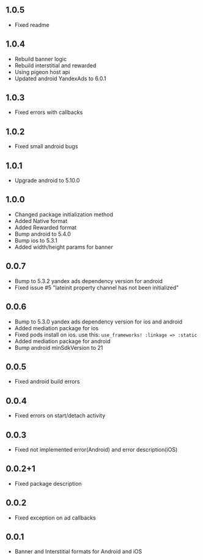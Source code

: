 ## 1.0.5

* Fixed readme

## 1.0.4

* Rebuild banner logic
* Rebuild interstitial and rewarded
* Using pigeon host api
* Updated android YandexAds to 6.0.1

## 1.0.3

* Fixed errors with callbacks

## 1.0.2

* Fixed small android bugs

## 1.0.1

 * Upgrade android to 5.10.0

## 1.0.0

* Changed package initialization method
* Added Native format
* Added Rewarded format
* Bump android to 5.4.0
* Bump ios to 5.3.1
* Added width/height params for banner

## 0.0.7

* Bump to 5.3.2 yandex ads dependency version for android 
* Fixed issue #5 "lateinit property channel has not been initialized"

## 0.0.6

* Bump to 5.3.0 yandex ads dependency version for ios and android
* Added mediation package for ios
* Fixed pods install on ios. use this: `use_frameworks! :linkage => :static` 
* Added mediation package for android
* Bump android minSdkVersion to 21

## 0.0.5

* Fixed android build errors

## 0.0.4

* Fixed errors on start/detach  activity

## 0.0.3

* Fixed not implemented error(Android) and error description(iOS)

## 0.0.2+1

* Fixed package description

## 0.0.2

* Fixed exception on ad callbacks

## 0.0.1

* Banner and Interstitial formats for Android and iOS
